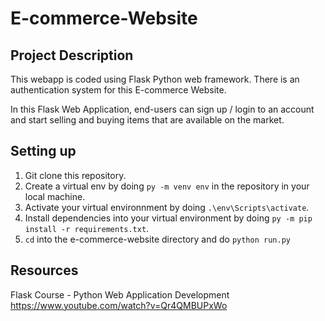 # E-commerce-Website

## Project Description
This webapp is coded using Flask Python web framework.
There is an authentication system for this E-commerce Website.

In this Flask Web Application, end-users can sign up / login to an account and start selling and buying items that are available on the market.


## Setting up
1. Git clone this repository.
2. Create a virtual env by doing `py -m venv env` in the repository in your local machine.
3. Activate your virtual environnment by doing `.\env\Scripts\activate`.
4. Install dependencies into your virtual environment by doing `py -m pip install -r requirements.txt`.
5. `cd` into the e-commerce-website directory and do `python run.py`


## Resources
Flask Course - Python Web Application Development https://www.youtube.com/watch?v=Qr4QMBUPxWo
